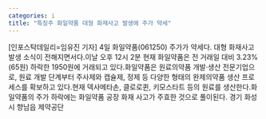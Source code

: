```yaml
---
categories: i
title: "특징주 화일약품 대형 화재사고 발생에 주가 약세"
---
```

[인포스탁데일리=임유진 기자] 4일 화일약품(061250) 주가가 약세다. 대형 화재사고 발생 소식이 전해지면서다.이날 오후 12시 2분 현재 화일약품은 전 거래일 대비 3.23%(65원) 하락한 1950원에 거래되고 있다.화일약품은 원료의약품 개발·생산 전문기업으로, 원료 개발 단계부터 주사제와 캡슐제, 정제 등 다양한 형태의 완제의약품 생산 프로세스를 확보하고 있다.현재 덱사메타손, 클로로퀸, 키모스타트 등의 원료를 생산한다.화일약품의 주가 하락에는 화일약품 공장 화재 사고가 주효한 것으로 풀이된다. 경기 화성시 향남읍 제약공단